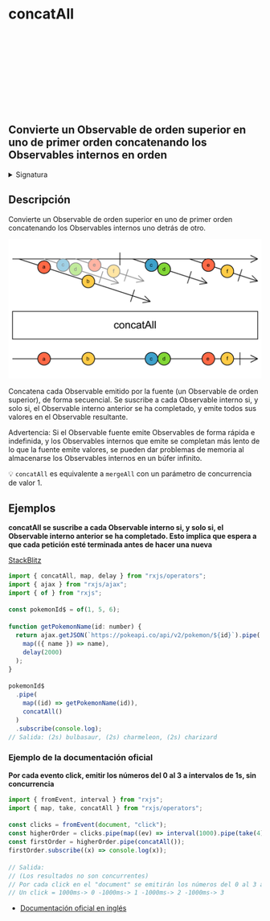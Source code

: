 <div class="page-heading">

# concatAll

<a target="_blank" href="https://github.com/ReactiveX/rxjs/blob/master/src/internal/operators/concatAll.ts">
<svg>
  <use xlink:href="/assets/icons/github.svg#github"></use>
</svg>
</a>
</div>

<h2 class="subtitle"> Convierte un Observable de orden superior en uno de primer orden concatenando los Observables internos en orden
</h2>

<details>
<summary>Signatura</summary>

### Firma

`concatAll<T>(): OperatorFunction<ObservableInput<T>, T>`

### Parámetros

No recibe ningún parámetro.

### Retorna

`OperatorFunction<ObservableInput<T>, T>`: Un Observable que emite los valores emitidos por los Observables internos concatenados.

</details>

## Descripción

Convierte un Observable de orden superior en uno de primer orden concatenando los Observables internos uno detrás de otro.

<img src="assets/images/marble-diagrams/join-creation/concatAll.png" alt="Diagrama de canicas del operador concatAll">

Concatena cada Observable emitido por la fuente (un Observable de orden superior), de forma secuencial. Se suscribe a cada Observable interno si, y solo si, el Observable interno anterior se ha completado, y emite todos sus valores en el Observable resultante.

Advertencia: Si el Observable fuente emite Observables de forma rápida e indefinida, y los Observables internos que emite se completan más lento de lo que la fuente emite valores, se pueden dar problemas de memoria al almacenarse los Observables internos en un búfer infinito.

💡 `concatAll` es equivalente a `mergeAll` con un parámetro de concurrencia de valor 1.

## Ejemplos

**concatAll se suscribe a cada Observable interno si, y solo si, el Observable interno anterior se ha completado. Esto implica que espera a que cada petición esté terminada antes de hacer una nueva**

<a target="_blank" href="https://stackblitz.com/edit/rxjs-concatall-1?file=index.ts">StackBlitz</a>

```javascript
import { concatAll, map, delay } from "rxjs/operators";
import { ajax } from "rxjs/ajax";
import { of } from "rxjs";

const pokemonId$ = of(1, 5, 6);

function getPokemonName(id: number) {
  return ajax.getJSON(`https://pokeapi.co/api/v2/pokemon/${id}`).pipe(
    map(({ name }) => name),
    delay(2000)
  );
}

pokemonId$
  .pipe(
    map((id) => getPokemonName(id)),
    concatAll()
  )
  .subscribe(console.log);
// Salida: (2s) bulbasaur, (2s) charmeleon, (2s) charizard
```

### Ejemplo de la documentación oficial

**Por cada evento click, emitir los números del 0 al 3 a intervalos de 1s, sin concurrencia**

```javascript
import { fromEvent, interval } from "rxjs";
import { map, take, concatAll } from "rxjs/operators";

const clicks = fromEvent(document, "click");
const higherOrder = clicks.pipe(map((ev) => interval(1000).pipe(take(4))));
const firstOrder = higherOrder.pipe(concatAll());
firstOrder.subscribe((x) => console.log(x));

// Salida:
// (Los resultados no son concurrentes)
// Por cada click en el "document" se emitirán los números del 0 al 3 a intervalos de 1s
// Un click = 1000ms-> 0 -1000ms-> 1 -1000ms-> 2 -1000ms-> 3
```

- <a target="_blank" href="https://rxjs.dev/api/operators/concatAll">Documentación oficial en inglés</a>
